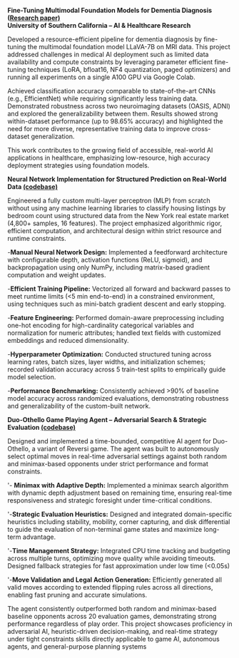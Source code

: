 **Fine-Tuning Multimodal Foundation Models for Dementia Diagnosis ([Research paper)](https://github.com/Yoma01/Research-Contributions/blob/main/Fine-Tuning%20Multimodal%20Foundation%20Models%20for%20Dementia%20Diagnosis.pdf)<br />
University of Southern California – AI & Healthcare Research**

Developed a resource-efficient pipeline for dementia diagnosis by fine-tuning the multimodal foundation model LLaVA-7B on MRI data. This project addressed challenges in medical AI deployment such as limited data availability and compute constraints by leveraging parameter efficient fine-tuning techniques (LoRA, bfloat16, NF4 quantization, paged optimizers) and running all experiments on a single A100 GPU via Google Colab.

Achieved classification accuracy comparable to state-of-the-art CNNs (e.g., EfficientNet) while requiring significantly less training data. Demonstrated robustness across two neuroimaging datasets (OASIS, ADNI) and explored the generalizability between them. Results showed strong within-dataset performance (up to 98.65% accuracy) and highlighted the need for more diverse, representative training data to improve cross-dataset generalization.

This work contributes to the growing field of accessible, real-world AI applications in healthcare, emphasizing low-resource, high accuracy deployment strategies using foundation models.


**Neural Network Implementation for Structured Prediction on Real-World Data [(codebase)](https://github.com/Yoma01/Housing-Price-Prediction-Neural-Network-)**<br />

Engineered a fully custom multi-layer perceptron (MLP) from scratch without using any machine learning libraries to classify housing listings by bedroom count using structured data from the New York real estate market (4,800+ samples, 16 features). The project emphasized algorithmic rigor, efficient computation, and architectural design within strict resource and runtime constraints.

-**Manual Neural Network Design:** Implemented a feedforward architecture with configurable depth, activation functions (ReLU, sigmoid), and backpropagation using only NumPy, including matrix-based gradient computation and weight updates.

-**Efficient Training Pipeline:** Vectorized all forward and backward passes to meet runtime limits (<5 min end-to-end) in a constrained environment, using techniques such as mini-batch gradient descent and early stopping.

-**Feature Engineering:** Performed domain-aware preprocessing including one-hot encoding for high-cardinality categorical variables and normalization for numeric attributes; handled text fields with customized embeddings and reduced dimensionality.

-**Hyperparameter Optimization:** Conducted structured tuning across learning rates, batch sizes, layer widths, and initialization schemes; recorded validation accuracy across 5 train-test splits to empirically guide model selection.

-**Performance Benchmarking:** Consistently achieved >90% of baseline model accuracy across randomized evaluations, demonstrating robustness and generalizability of the custom-built network.

**Duo-Othello Game Playing Agent – Adversarial Search & Strategic Evaluation [(codebase)](https://github.com/Yoma01/othello_AI_agent)**<br />

Designed and implemented a time-bounded, competitive AI agent for Duo-Othello, a variant of Reversi game. The agent was built to autonomously select optimal moves in real-time adversarial settings against both random and minimax-based opponents under strict performance and format constraints.

'- **Minimax with Adaptive Depth:** Implemented a minimax search algorithm with dynamic depth adjustment based on remaining time, ensuring real-time responsiveness and strategic foresight under time-critical conditions.

'-**Strategic Evaluation Heuristics:** Designed and integrated domain-specific heuristics including stability, mobility, corner capturing, and disk differential to guide the evaluation of non-terminal game states and maximize long-term advantage.

'-**Time Management Strategy:** Integrated CPU time tracking and budgeting across multiple turns, optimizing move quality while avoiding timeouts. Designed fallback strategies for fast approximation under low time (<0.05s)

'-**Move Validation and Legal Action Generation:** Efficiently generated all valid moves according to extended flipping rules across all directions, enabling fast pruning and accurate simulations.

The agent consistently outperformed both random and minimax-based baseline opponents across 20 evaluation games, demonstrating strong performance regardless of play order. This project showcases proficiency in adversarial AI, heuristic-driven decision-making, and real-time strategy under tight constraints skills directly applicable to game AI, autonomous agents, and general-purpose planning systems



